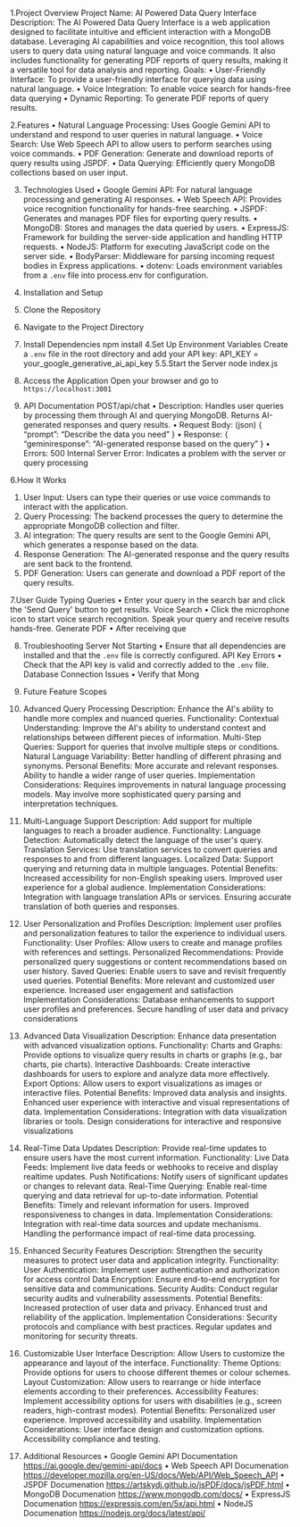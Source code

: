 1.Project Overview
Project Name: AI Powered Data Query Interface
Description: The AI Powered Data Query Interface is a web application designed to
facilitate intuitive and efficient interaction with a MongoDB database. Leveraging AI
capabilities and voice recognition, this tool allows users to query data using natural language
and voice commands. It also includes functionality for generating PDF reports of query
results, making it a versatile tool for data analysis and reporting.
Goals:
    • User-Friendly Interface: To provide a user-friendly interface for querying data using natural language.
    • Voice Integration: To enable voice search for hands-free data querying
    • Dynamic Reporting: To generate PDF reports of query results.

2.Features
    • Natural Language Processing: Uses Google Gemini API to understand and respond to user queries in natural language.
    • Voice Search: Use Web Speech API to allow users to perform   searches using voice commands.
    • PDF Generation: Generate and download reports of query results using JSPDF.
    • Data Querying: Efficiently query MongoDB collections based on user input.

3. Technologies Used
    • Google Gemini API: For natural language processing and generating AI responses.
    • Web Speech API: Provides voice recognition functionality for hands-free searching.
    • JSPDF: Generates and manages PDF files for exporting query results.
    • MongoDB: Stores and manages the data queried by users.
    • ExpressJS: Framework for building the server-side application and handling HTTP requests.
    • NodeJS: Platform for executing JavaScript code on the server side.
    • BodyParser: Middleware for parsing incoming request bodies in Express applications.
    • dotenv: Loads environment variables from a `.env` file into process.env for configuration.

4. Installation and Setup
1. Clone the Repository

2. Navigate to the Project Directory

3. Install Dependencies
npm install
4.Set Up Environment Variables
Create a `.env` file in the root directory and add your API key:
API_KEY = your_google_generative_ai_api_key
5.5.Start the Server
node index.js
6. Access the Application
Open your browser and go to `https://localhost:3001`

5. API Documentation
POST/api/chat
• Description: Handles user queries by processing them through AI and querying
MongoDB. Returns AI-generated responses and query results.
• Request Body: (json)
{
 “prompt”: “Describe the data you need”
}
• Response:
{
 “geminiresponse”: “AI-generated response based on the query”
}
• Errors: 500 Internal Server Error: Indicates a problem with the server or query
processing

6.How It Works
1. User Input: Users can type their queries or use voice commands to interact
with the application.
2. Query Processing: The backend processes the query to determine the
appropriate MongoDB collection and filter.
3. AI integration: The query results are sent to the Google Gemini API, which
generates a response based on the data.
4. Response Generation: The AI-generated response and the query results are
sent back to the frontend.
5. PDF Generation: Users can generate and download a PDF report of the query
results.


7.User Guide
Typing Queries
• Enter your query in the search bar and click the 'Send Query' button to get results.
Voice Search
• Click the microphone icon to start voice search recognition. Speak your query and
receive results hands-free.
Generate PDF
• After receiving que

8. Troubleshooting
Server Not Starting
• Ensure that all dependencies are installed and that the `.env` file is correctly
configured.
API Key Errors
• Check that the API key is valid and correctly added to the `.env` file.
Database Connection Issues
• Verify that Mong

9. Future Feature Scopes
1. Advanced Query Processing
Description:
Enhance the AI's ability to handle more complex and nuanced queries.
Functionality:
Contextual Understanding: Improve the AI's ability to understand context and
relationships between different pieces of information.
Multi-Step Queries: Support for queries that involve multiple steps or conditions.
Natural Language Variability: Better handling of different phrasing and synonyms.
Personal Benefits:
More accurate and relevant responses.
Ability to handle a wider range of user queries.
Implementation Considerations:
Requires improvements in natural language processing models.
May involve more sophisticated query parsing and interpretation techniques.

2. Multi-Language Support
Description:
Add support for multiple languages to reach a broader audience.
Functionality:
Language Detection: Automatically detect the language of the user's query.
Translation Services: Use translation services to convert queries and responses to
and from different languages.
Localized Data: Support querying and returning data in multiple languages.
Potential Benefits:
Increased accessibility for non-English speaking users.
Improved user experience for a global audience.
Implementation Considerations:
Integration with language translation APIs or services.
Ensuring accurate translation of both queries and responses.

3. User Personalization and Profiles
Description:
Implement user profiles and personalization features to tailor the experience to
individual users.
Functionality:
User Profiles: Allow users to create and manage profiles with references and
settings.
Personalized Recommendations: Provide personalized query suggestions or content
recommendations based on user history.
Saved Queries: Enable users to save and revisit frequently used queries.
Potential Benefits:
More relevant and customized user experience.
Increased user engagement and satisfaction
Implementation Considerations:
Database enhancements to support user profiles and preferences.
Secure handling of user data and privacy considerations

4. Advanced Data Visualization
Description:
Enhance data presentation with advanced visualization options.
Functionality:
Charts and Graphs: Provide options to visualize query results in charts or graphs
(e.g., bar charts, pie charts).
Interactive Dashboards: Create interactive dashboards for users to explore and
analyze data more effectively.
Export Options: Allow users to export visualizations as images or interactive files.
Potential Benefits:
Improved data analysis and insights.
Enhanced user experience with interactive and visual representations of data.
Implementation Considerations:
Integration with data visualization libraries or tools.
Design considerations for interactive and responsive visualizations

5. Real-Time Data Updates
Description:
Provide real-time updates to ensure users have the most current information.
Functionality:
Live Data Feeds: Implement live data feeds or webhooks to receive and display realtime updates.
Push Notifications: Notify users of significant updates or changes to relevant data.
Real-Time Querying: Enable real-time querying and data retrieval for up-to-date
information.
Potential Benefits:
Timely and relevant information for users.
Improved responsiveness to changes in data.
Implementation Considerations:
Integration with real-time data sources and update mechanisms.
Handling the performance impact of real-time data processing.

6. Enhanced Security Features
Description:
Strengthen the security measures to protect user data and application integrity.
Functionality:
User Authentication: Implement user authentication and authorization for access
control
Data Encryption: Ensure end-to-end encryption for sensitive data and
communications.
Security Audits: Conduct regular security audits and vulnerability assessments.
Potential Benefits:
Increased protection of user data and privacy.
Enhanced trust and reliability of the application.
Implementation Considerations:
Security protocols and compliance with best practices.
Regular updates and monitoring for security threats.

7. Customizable User Interface
Description:
Allow Users to customize the appearance and layout of the interface.
Functionality:
Theme Options: Provide options for users to choose different themes or colour
schemes.
Layout Customization: Allow users to rearrange or hide interface elements according
to their preferences.
Accessibility Features: Implement accessibility options for users with disabilities
(e.g., screen readers, high-contrast modes).
Potential Benefits:
Personalized user experience.
Improved accessibility and usability.
Implementation Considerations:
User interface design and customization options.
Accessibility compliance and testing.

10. Additional Resources
• Google Gemini API Documentation
 https://ai.google.dev/gemini-api/docs
• Web Speech API Documenation
 https://developer.mozilla.org/en-US/docs/Web/API/Web_Speech_API
• JSPDF Documenation
 https://artskydj.github.io/jsPDF/docs/jsPDF.html
• MongoDB  Documenation
 https://www.mongodb.com/docs/
• ExpressJS Documenation
 https://expressjs.com/en/5x/api.html
• NodeJS  Documenation
https://nodejs.org/docs/latest/api/